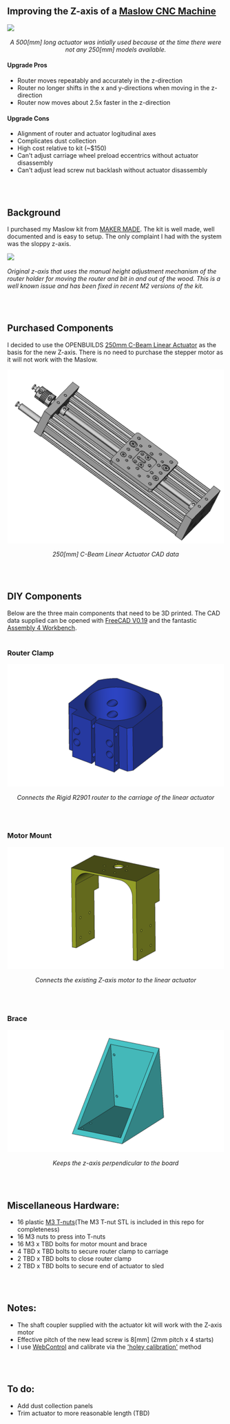## Improving the Z-axis of a [Maslow CNC Machine](https://www.maslowcnc.com/)

![](maslow_z_axis_improved.png)

 <div align="center">

 *A 500[mm] long actuator was intially used because at the time there were not any 250[mm] models available.*
 
 </div>

#### Upgrade Pros
* Router moves repeatably and accurately in the z-direction
* Router no longer shifts in the x and y-directions when moving in the z-direction
* Router now moves about 2.5x faster in the z-direction

#### Upgrade Cons
* Alignment of router and actuator logitudinal axes
* Complicates dust collection
* High cost relative to kit (~$150)
* Can't adjust carriage wheel preload eccentrics without actuator disassembly
* Can't adjust lead screw nut backlash without actuator disassembly

<br/>
<br/>

## Background
I purchased my Maslow kit from [MAKER MADE](https://makermade.com/).  The kit is well made, well documented and is easy to setup.  The only complaint I had with the system was the sloppy z-axis.  

![](maslow_z_axis_stock.png)

*Original z-axis that uses the manual height adjustment mechanism of the router holder for moving the router and bit in and out of the wood. This is a well known issue and has been fixed in recent M2 versions of the kit.*

<br/>
<br/>

## Purchased Components
I decided to use the OPENBUILDS [250mm C-Beam Linear Actuator](https://openbuildspartstore.com/c-beam-linear-actuator-bundle/) as the basis for the new Z-axis.  There is no need to purchase the stepper motor as it will not work with the Maslow.

![](openbuilds_c_frame_actuator.png)
 
<div align="center">
 
*250[mm] C-Beam Linear Actuator CAD data*

</div>

<br/>
<br/>


## DIY Components
Below are the three main components that need to be 3D printed.  The CAD data supplied can be opened with [FreeCAD V0.19](https://www.freecadweb.org/) and the fantastic [Assembly 4 Workbench](https://github.com/Zolko-123/FreeCAD_Assembly4).
 <br/>
 <br/>
 
### Router Clamp
![](maslow_z_axis_router_clamp.png)

<div align="center">

*Connects the Rigid R2901 router to the carriage of the linear actuator*

</div>

<br/>
<br/>

### Motor Mount
![](maslow_z_axis_motor_mount.png)

<div align="center">
 
*Connects the existing Z-axis motor to the linear actuator*

</div>

<br/>
<br/>

### Brace
![](maslow_z_axis_brace.png)

<div align="center">
 
*Keeps the z-axis perpendicular to the board*

</div>

<br/>
<br/>

## Miscellaneous Hardware:
* 16 plastic [M3 T-nuts](https://www.thingiverse.com/thing:1064782)(The M3 T-nut STL is included in this repo for completeness)
* 16 M3 nuts to press into T-nuts
* 16 M3 x TBD bolts for motor mount and brace
* 4 TBD x TBD bolts to secure router clamp to carriage
* 2 TBD x TBD bolts to close router clamp
* 2 TBD x TBD bolts to secure end of actuator to sled

<br/>
<br/>

## Notes:
* The shaft coupler supplied with the actuator kit will work with the Z-axis motor
* Effective pitch of the new lead screw is 8[mm] (2mm pitch x 4 starts)
* I use [WebControl](https://github.com/WebControlCNC/WebControl) and calibrate via the ['holey calibration'](https://webcontrolcnc.github.io/WebControl/Actions/Calibration-Setup/holeyCalibration.html) method

<br/>
<br/>

## To do:
* Add dust collection panels
* Trim actuator to more reasonable length (TBD)
